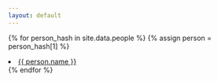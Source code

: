 ```yaml
---
layout: default
---
```


{% for person_hash in site.data.people %}
{% assign person = person_hash[1] %}
  <li>
    <a href="https://github.com/{{ person.username }}">
      {{ person.name }}
    </a>
  </li>
{% endfor %}
